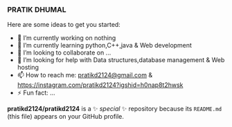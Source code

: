 ### PRATIK DHUMAL

Here are some ideas to get you started:

- 🔭 I’m currently working on nothing
- 🌱 I’m currently learning python,C++,java &  Web development
- 👯 I’m looking to collaborate on ...
- 🤔 I’m looking for help with Data structures,database management & Web hosting 
- 📫 How to reach me: pratikd2124@gmail.com & https://instagram.com/pratikd2124?igshid=h0nap8t2hwsk
- ⚡ Fun fact: ...

**pratikd2124/pratikd2124** is a ✨ _special_ ✨ repository because its `README.md` (this file) appears on your GitHub profile.

<!--- 💬 Ask me about
- 😄 Pronouns: ... -->
